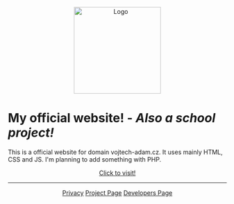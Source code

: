 <p align="center">
  <img src="https://www.vojtech-adam.cz/images/logo.svg" width="200" alt="Logo"/>
</p>

# My official website! - *Also a school project!*
This is a official website for domain vojtech-adam.cz. It uses mainly HTML, CSS and JS. I'm planning to add something with PHP.

<div class='parent' align="center">
  <div class='child' style="display: inline-block">
    <a align="center" href="https://www.vojtech-adam.cz/" target="_blank">Click to visit!</a>
  </div>
</div>

***

<div class='parent' align="center">
  <div class='child' style="display: inline-block">
    <a href="https://www.vojtech-adam.cz/privacy" target="_blank">Privacy</a>
  </div>
  <div class='child' style="display: inline-block">
    <a href="https://www.vojtech-adam.cz/" target="_blank">Project Page</a>
  </div>
  <div class='child' style="display: inline-block">
    <a href="https://www.vojtech-adam.cz/playstore" target="_blank">Developers Page</a>
  </div>
</div>
